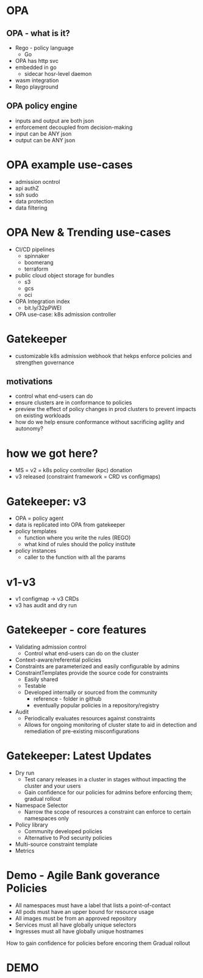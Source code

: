 # OPA


## OPA - what is it?
* Rego - policy language
  * Go
* OPA has http svc
* embedded in go
  * sidecar hosr-level daemon
* wasm integration
* Rego playground

## OPA policy engine
* inputs and output are both json
* enforcement decoupled from decision-making
* input can be ANY json
* output can be ANY json

# OPA example use-cases
* admission ocntrol
* api authZ
* ssh sudo
* data protection
* data filtering

# OPA New & Trending use-cases
* CI/CD pipelines
  * spinnaker
  * boomerang
  * terraform
* public cloud object storage for bundles
  * s3
  * gcs
  * oci
* OPA Integration index
  * bit.ly/32pPWEI
* OPA use-case: k8s admission controller

# Gatekeeper
  * customizable k8s admission webhook that hekps enforce policies and strengthen governance
## motivations
* control what end-users can do
* ensure clusters are in conformance to policies
* preview the effect of policy changes in prod clusters to prevent impacts on existing workloads
* how do we help ensure conformance without sacrificing agility and autonomy?

# how we got here?
* MS = v2 = k8s policy controller (kpc) donation
* v3 released (constraint framework = CRD vs configmaps)

# Gatekeeper: v3
* OPA = policy agent
* data is replicated into OPA from gatekeeper
* policy templates 
  * function where you write the rules (REGO)
  * what kind of rules should the policy institute
* policy instances
  * caller to the function with all the params

# v1-v3
* v1 configmap -> v3 CRDs
* v3 has audit and dry run
  
# Gatekeeper - core features
* Validating admission control
  * Control what end-users can do on the cluster
* Context-aware/referential policies
* Constraints are parameterized and easily configurable by admins
* ConstraintTemplates provide the source code for constraints
  * Easily shared
  * Testable
  * Developed internally or sourced from the community
    * reference - folder in github
    * eventually popular policies in a repository/registry
* Audit
  * Periodically evaluates resources against constraints
  * Allows for ongoing monitoring of cluster state to aid in detection and remediation of pre-existing misconfigurations

# Gatekeeper: Latest Updates
* Dry run
  * Test canary releases in a cluster in stages without impacting the cluster and your users
  * Gain confidence for our policies for admins before enforcing them; gradual rollout
* Namespace Selector
  * Narrow the scope of resources a constraint can enforce to certain namespaces only
* Policy library
  * Community developed policies
  * Alternative to Pod security policies
* Multi-source constraint template
* Metrics

# Demo - Agile Bank goverance Policies
* All namespaces must have a label that lists a point-of-contact
* All pods must have an upper bound for resource usage
* All images must be from an approved repository
* Services must all have globally unique selectors
* Ingresses must all have globally unique hostnames

How to gain confidence for policies before encoring them
Gradual rollout

# DEMO
